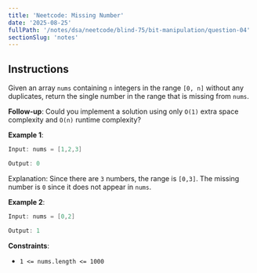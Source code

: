 ```yaml
---
title: 'Neetcode: Missing Number'
date: '2025-08-25'
fullPath: '/notes/dsa/neetcode/blind-75/bit-manipulation/question-04'
sectionSlug: 'notes'
---
```


## Instructions

Given an array `nums` containing `n` integers in the range `[0, n]` without any duplicates, return the single number in the range that is missing from `nums`.

**Follow-up**: Could you implement a solution using only `O(1)` extra space complexity and `O(n)` runtime complexity?

**Example 1**:

```java
Input: nums = [1,2,3]

Output: 0
```

Explanation: Since there are `3` numbers, the range is `[0,3]`. The missing number is `0` since it does not appear in `nums`.

**Example 2**:

```java
Input: nums = [0,2]

Output: 1
```

**Constraints**:

- `1 <= nums.length <= 1000`
